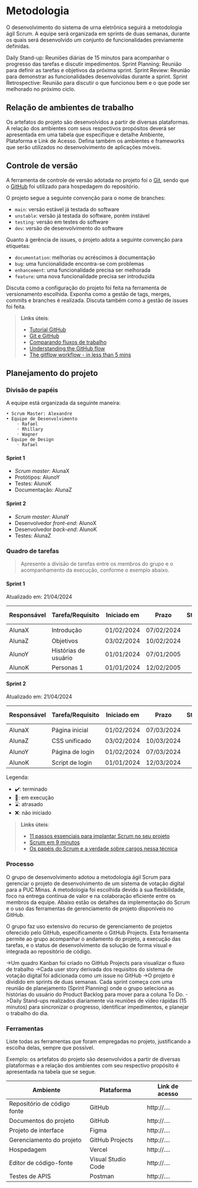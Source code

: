 # Metodologia

O desenvolvimento do sistema de urna eletrônica seguirá a metodologia ágil Scrum. A equipe será organizada em sprints de duas semanas, durante os quais será desenvolvido um conjunto de funcionalidades previamente definidas.

Daily Stand-up: Reuniões diárias de 15 minutos para acompanhar o progresso das tarefas e discutir impedimentos. Sprint Planning: Reunião para definir as tarefas e objetivos da próxima sprint. Sprint Review: Reunião para demonstrar as funcionalidades desenvolvidas durante a sprint. Sprint Retrospective: Reunião para discutir o que funcionou bem e o que pode ser melhorado no próximo ciclo.

## Relação de ambientes de trabalho

Os artefatos do projeto são desenvolvidos a partir de diversas plataformas. A relação dos ambientes com seus respectivos propósitos deverá ser apresentada em uma tabela que especifique e detalhe Ambiente, Plataforma e Link de Acesso. Defina também os ambientes e frameworks que serão utilizados no desenvolvimento de aplicações móveis.

## Controle de versão

A ferramenta de controle de versão adotada no projeto foi o [Git](https://git-scm.com/), sendo que o [GitHub](https://github.com) foi utilizado para hospedagem do repositório.

O projeto segue a seguinte convenção para o nome de branches:

- `main`: versão estável já testada do software
- `unstable`: versão já testada do software, porém instável
- `testing`: versão em testes do software
- `dev`: versão de desenvolvimento do software

Quanto à gerência de issues, o projeto adota a seguinte convenção para etiquetas:

- `documentation`: melhorias ou acréscimos à documentação
- `bug`: uma funcionalidade encontra-se com problemas
- `enhancement`: uma funcionalidade precisa ser melhorada
- `feature`: uma nova funcionalidade precisa ser introduzida

Discuta como a configuração do projeto foi feita na ferramenta de versionamento escolhida. Exponha como a gestão de tags, merges, commits e branches é realizada. Discuta também como a gestão de issues foi feita.

> **Links úteis**:
>
> - [Tutorial GitHub](https://guides.github.com/activities/hello-world/)
> - [Git e GitHub](https://www.youtube.com/playlist?list=PLHz_AreHm4dm7ZULPAmadvNhH6vk9oNZA)
> - [Comparando fluxos de trabalho](https://www.atlassian.com/br/git/tutorials/comparing-workflows)
> - [Understanding the GitHub flow](https://guides.github.com/introduction/flow/)
> - [The gitflow workflow - in less than 5 mins](https://www.youtube.com/watch?v=1SXpE08hvGs)

## Planejamento do projeto

### Divisão de papéis

A equipe está organizada da seguinte maneira:

    • Scrum Master: Alexandre
    • Equipe de Desenvolvimento
        ◦ Rafael
        ◦ Rhillary
        ◦ Wagner
    • Equipe de Design
        ◦ Rafael

#### Sprint 1

- _Scrum master_: AlunaX
- Protótipos: AlunoY
- Testes: AlunoK
- Documentação: AlunaZ

#### Sprint 2

- _Scrum master_: AlunaY
- Desenvolvedor _front-end_: AlunoX
- Desenvolvedor _back-end_: AlunoK
- Testes: AlunaZ

### Quadro de tarefas

> Apresente a divisão de tarefas entre os membros do grupo e o acompanhamento da execução, conforme o exemplo abaixo.

#### Sprint 1

Atualizado em: 21/04/2024

| Responsável | Tarefa/Requisito     | Iniciado em |   Prazo    | Status | Terminado em |
| :---------- | :------------------- | :---------: | :--------: | :----: | :----------: |
| AlunaX      | Introdução           | 01/02/2024  | 07/02/2024 |   ✔️   |  05/02/2024  |
| AlunaZ      | Objetivos            | 03/02/2024  | 10/02/2024 |   📝   |              |
| AlunoY      | Histórias de usuário | 01/01/2024  | 07/01/2005 |   ⌛   |              |
| AlunoK      | Personas 1           | 01/01/2024  | 12/02/2005 |   ❌   |              |

#### Sprint 2

Atualizado em: 21/04/2024

| Responsável | Tarefa/Requisito | Iniciado em |   Prazo    | Status | Terminado em |
| :---------- | :--------------- | :---------: | :--------: | :----: | :----------: |
| AlunaX      | Página inicial   | 01/02/2024  | 07/03/2024 |   ✔️   |  05/02/2024  |
| AlunaZ      | CSS unificado    | 03/02/2024  | 10/03/2024 |   📝   |              |
| AlunoY      | Página de login  | 01/02/2024  | 07/03/2024 |   ⌛   |              |
| AlunoK      | Script de login  | 01/01/2024  | 12/03/2024 |   ❌   |              |

Legenda:

- ✔️: terminado
- 📝: em execução
- ⌛: atrasado
- ❌: não iniciado

> **Links úteis**:
>
> - [11 passos essenciais para implantar Scrum no seu projeto](https://mindmaster.com.br/scrum-11-passos/)
> - [Scrum em 9 minutos](https://www.youtube.com/watch?v=XfvQWnRgxG0)
> - [Os papéis do Scrum e a verdade sobre cargos nessa técnica](https://www.atlassian.com/br/agile/scrum/roles)

### Processo

O grupo de desenvolvimento adotou a metodologia ágil Scrum para gerenciar o projeto de desenvolvimento de um sistema de votação digital para a PUC Minas. A metodologia foi escolhida devido à sua flexibilidade, foco na entrega contínua de valor e na colaboração eficiente entre os membros da equipe. Abaixo estão os detalhes da implementação do Scrum e o uso das ferramentas de gerenciamento de projeto disponíveis no GitHub.

O grupo faz uso extensivo do recurso de gerenciamento de projetos oferecido pelo GitHub, especificamente o GitHub Projects. Esta ferramenta permite ao grupo acompanhar o andamento do projeto, a execução das tarefas, e o status de desenvolvimento da solução de forma visual e integrada ao repositório de código.

->Um quadro Kanban foi criado no GitHub Projects para visualizar o fluxo de trabalho
->Cada user story derivada dos requisitos do sistema de votação digital foi adicionada como um issue no GitHub
->O projeto é dividido em sprints de duas semanas. Cada sprint começa com uma reunião de planejamento (Sprint Planning) onde o grupo seleciona as histórias do usuário do Product Backlog para mover para a coluna To Do.
->Daily Stand-ups realizados diariamente via reuniões de vídeo rápidas (15 minutos) para sincronizar o progresso, identificar impedimentos, e planejar o trabalho do dia.

### Ferramentas

Liste todas as ferramentas que foram empregadas no projeto, justificando a escolha delas, sempre que possível.

Exemplo: os artefatos do projeto são desenvolvidos a partir de diversas plataformas e a relação dos ambientes com seu respectivo propósito é apresentada na tabela que se segue.

| Ambiente                    | Plataforma         | Link de acesso |
| --------------------------- | ------------------ | -------------- |
| Repositório de código fonte | GitHub             | http://....    |
| Documentos do projeto       | GitHub             | http://....    |
| Projeto de interface        | Figma              | http://....    |
| Gerenciamento do projeto    | GitHub Projects    | http://....    |
| Hospedagem                  | Vercel             | http://....    |
| Editor de código-fonte      | Visual Studio Code | http://....    |
| Testes de APIS              | Postman            | http://....    |
